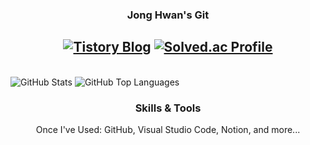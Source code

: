 <div align = "center">
  
  ### Jong Hwan's Git
  <a href="https://sul1074.tistory.com/"><img src="https://img.shields.io/badge/Sul's History-E5511E?style=badge&logo=Tistory&logoColor=white" alt="Tistory Blog"/></a>
  <a href="https://solved.ac/profile/sul1074"><img src="http://mazassumnida.wtf/api/mini/generate_badge?boj=sul1074" alt="Solved.ac Profile"/></a>
  ---
  <br>
</div>

<img src="https://github-readme-stats.vercel.app/api?username=sul1074&show_icons=true&theme=dark" alt="GitHub Stats" style="align: left;"/>
<img src="https://github-readme-stats.vercel.app/api/top-langs/?username=sul1074&layout=compact&theme=dark" alt="GitHub Top Languages" style="align: right;"/>

<div align="center">
  
  ### Skills & Tools
  Once I've Used: GitHub, Visual Studio Code, Notion, and more...
  
</div>

